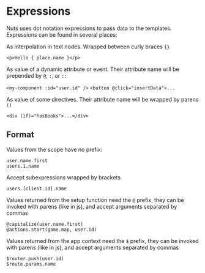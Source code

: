# Expressions

Nuts uses dot notation expressions to pass data to the templates. Expressions
can be found in several places:

As interpolation in text nodes. Wrapped between curly braces `{}`

`<p>Hello { place.name }</p>`

As value of a dynamic attribute or event. Their attribute name will be prepended
by `@`, `:`, or `::`

`<my-component :id="user.id" />` `<button @click="insertData">...`

As value of some directives. Their attribute name will be wrapped by parens `()`

`<div (if)="hasBooks">...</div>`

## Format

Values from the scope have no prefix:

```
user.name.first
users.1.name
```

Accept subexpressions wrapped by brackets

```
users.[client.id].name
```

Values returned from the setup function need the `@` prefix, they can be invoked
with parens (like in js), and accept arguments separated by commas

```
@capitalize(user.name.first)
@actions.start(game.map, user.id)
```

Values returned from the app context need the `$` prefix, they can be invoked
with parens (like in js), and accept arguments separated by commas

```
$router.push(user.id)
$route.params.name
```
